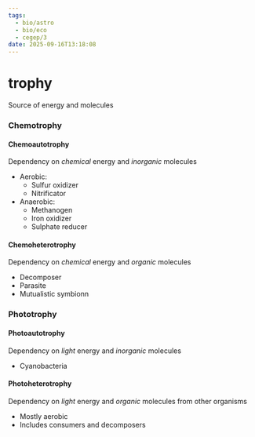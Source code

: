 ```yaml
---
tags:
  - bio/astro
  - bio/eco
  - cegep/3
date: 2025-09-16T13:18:08
---
```


# trophy

Source of energy and molecules

### Chemotrophy

#### Chemoautotrophy

Dependency on *chemical* energy and *inorganic* molecules

- Aerobic:
	- Sulfur oxidizer
	- Nitrificator
- Anaerobic:
	- Methanogen
	- Iron oxidizer
	- Sulphate reducer

#### Chemoheterotrophy

Dependency on *chemical* energy and *organic* molecules

- Decomposer
- Parasite
- Mutualistic symbionn

### Phototrophy

#### Photoautotrophy

Dependency on *light* energy and *inorganic* molecules

- Cyanobacteria

#### Photoheterotrophy

Dependency on *light* energy and *organic* molecules from other organisms

- Mostly aerobic
- Includes consumers and decomposers
